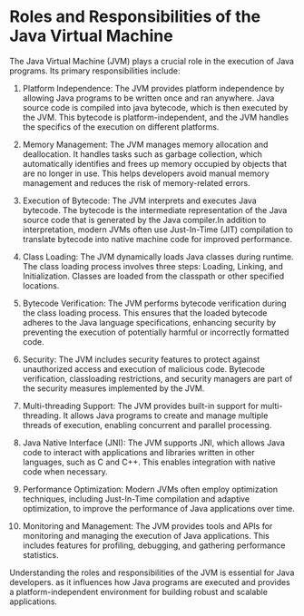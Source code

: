 # Roles and Responsibilities of the Java Virtual Machine

The Java Virtual Machine (JVM) plays a crucial role in the execution of Java programs. Its
primary responsibilities include:

1. Platform Independence:
The JVM provides platform independence by allowing Java programs to be written once and ran
anywhere. Java source code is compiled into java bytecode, which is then executed by the JVM.
This bytecode is platform-independent, and the JVM handles the specifics of the execution on
different platforms.

2. Memory Management:
The JVM manages memory allocation and deallocation. It handles tasks such as garbage
collection, which automatically identifies and frees up memory occupied by objects that are
no longer in use. This helps developers avoid manual memory management and reduces the risk of
memory-related errors.

3. Execution of Bytecode:
The JVM interprets and executes Java bytecode. The bytecode is the intermediate representation
of the Java source code that is generated by the Java compiler.In addition to interpretation,
modern JVMs often use Just-In-Time (JIT) compilation to translate bytecode into native machine
code for improved performance.

4. Class Loading:
The JVM dynamically loads Java classes during runtime. The class loading process involves
three steps: Loading, Linking, and Initialization. Classes are loaded from the classpath or
other specified locations.

5. Bytecode Verification:
The JVM performs bytecode verification during the class loading process. This ensures that the
loaded bytecode adheres to the Java language specifications, enhancing security by preventing
the execution of potentially harmful or incorrectly formatted code.

6. Security:
The JVM includes security features to protect against unauthorized access and execution of
malicious code. Bytecode verification, classloading restrictions, and security managers are
part of the security measures implemented by the JVM.

7. Multi-threading Support:
The JVM provides built-in support for multi-threading. It allows Java programs to create and
manage multiple threads of execution, enabling concurrent and parallel processing.

8. Java Native Interface (JNI):
The JVM supports JNI, which allows Java code to interact with applications and libraries
written in other languages, such as C and C++. This enables integration with native code when
necessary.

9. Performance Optimization:
Modern JVMs often employ optimization techniques, including Just-In-Time compilation and
adaptive optimization, to improve the performance of Java applications over time.

10. Monitoring and Management:
The JVM provides tools and APIs for monitoring and managing the execution of Java applications.
This includes features for profiling, debugging, and gathering performance statistics.

Understanding the roles and responsibilities of the JVM is essential for Java developers. as it
influences how Java programs are executed and provides a platform-independent environment for
building robust and scalable applications.
